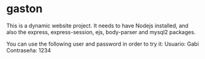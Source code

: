 # gaston


This is a dynamic website project. It needs to have Nodejs installed, and also the express, express-session, ejs, body-parser and mysql2 packages.


You can use the following user and password in order to try it:
Usuario: Gabi
Contraseña: 1234
